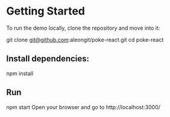 # Getting Started

To run the demo locally, clone the repository and move into it:

git clone git@github.com:aleongit/poke-react.git
cd poke-react

## Install dependencies:
npm install

## Run
npm start
Open your browser and go to http://localhost:3000/